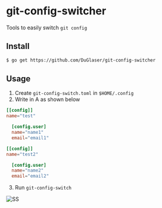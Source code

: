 # git-config-switcher

Tools to easily switch ``git config``

## Install

```bash
$ go get https://github.com/DuGlaser/git-config-switcher
```

## Usage
1. Create ``git-config-switch.toml`` in ``$HOME/.config``
2. Write in A as shown below
```toml
[[config]]
name="test"

  [config.user]
  name="name1"
  email="email1"

[[config]]
name="test2"

  [config.user]
  name="name2"
  email="email2"
```

3. Run ``git-config-switch``  


![SS](https://user-images.githubusercontent.com/50506482/102792288-a506e480-43eb-11eb-9403-2b1ead54dfae.png)
